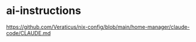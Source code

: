 # ai-instructions

https://github.com/Veraticus/nix-config/blob/main/home-manager/claude-code/CLAUDE.md